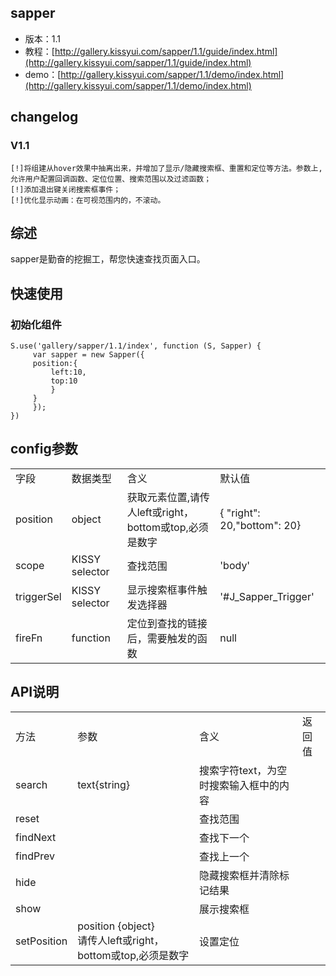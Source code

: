 ## sapper

* 版本：1.1
* 教程：[http://gallery.kissyui.com/sapper/1.1/guide/index.html](http://gallery.kissyui.com/sapper/1.1/guide/index.html)
* demo：[http://gallery.kissyui.com/sapper/1.1/demo/index.html](http://gallery.kissyui.com/sapper/1.1/demo/index.html)

## changelog

### V1.1

    [!]将组建从hover效果中抽离出来，并增加了显示/隐藏搜索框、重置和定位等方法。参数上,允许用户配置回调函数、定位位置、搜索范围以及过滤函数；
    [!]添加退出键关闭搜索框事件；
    [!]优化显示动画：在可视范围内的，不滚动。

## 综述

sapper是勤奋的挖掘工，帮您快速查找页面入口。

## 快速使用

### 初始化组件

    S.use('gallery/sapper/1.1/index', function (S, Sapper) {
         var sapper = new Sapper({
         position:{
             left:10,
             top:10
             }
         }
         });
    })

## config参数

<table>
<tr>
<td>字段</td>
<td>数据类型</td>
<td>含义</td>
<td>默认值</td>
</tr>
<tr>
<td>position</td>
<td>object</td>
<td>获取元素位置,请传人left或right，bottom或top,必须是数字</td>
<td> {  "right": 20,"bottom": 20}</td>
</tr>
<tr>
<td>scope</td>
<td>KISSY selector</td>
<td>查找范围</td>
<td>'body'</td>
</tr>
<tr>
<td>triggerSel</td>
<td>KISSY selector</td>
<td>显示搜索框事件触发选择器</td>
<td>'#J_Sapper_Trigger'</td>
</tr>
<tr>
<td>fireFn</td>
<td>function</td>
<td>定位到查找的链接后，需要触发的函数</td>
<td>null</td>
</tr>
</table>


## API说明
<table>
<tr>
<td>方法</td>
<td>参数</td>
<td>含义</td>
<td>返回值</td>
</tr>
<tr>
<td>search</td>
<td>text{string}</td>
<td>搜索字符text，为空时搜索输入框中的内容</td>
<td></td>
</tr>
<tr>
<td>reset</td>
<td></td>
<td>查找范围</td>
<td></td>
</tr>
<tr>
<td>findNext</td>
<td> </td>
<td>查找下一个</td>
<td> </td>
</tr>
<tr>
<td>findPrev</td>
<td></td>
<td>查找上一个</td>
<td> </td>
</tr>
<tr>
<td>hide</td>
<td> </td>
<td>隐藏搜索框并清除标记结果</td>
<td> </td>
</tr>
<tr>
<td>show</td>
<td></td>
<td>展示搜索框</td>
<td> </td>
</tr>
<tr>
<td>setPosition</td>
<td> position {object} <br/>请传人left或right，bottom或top,必须是数字</td>
<td>设置定位</td>
<td> </td>
</tr>
</table>
